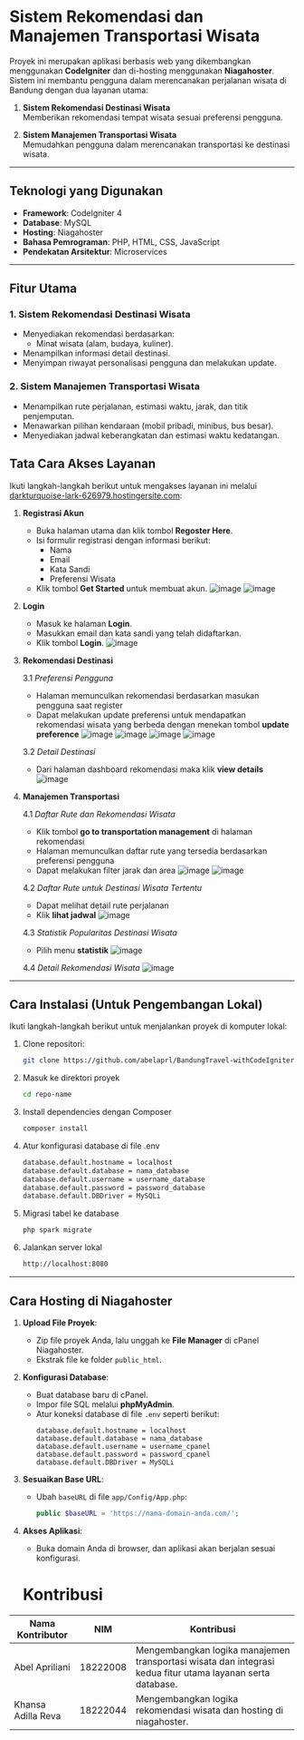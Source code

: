 # Sistem Rekomendasi dan Manajemen Transportasi Wisata

Proyek ini merupakan aplikasi berbasis web yang dikembangkan menggunakan **CodeIgniter** dan di-hosting menggunakan **Niagahoster**.  
Sistem ini membantu pengguna dalam merencanakan perjalanan wisata di Bandung dengan dua layanan utama:

1. **Sistem Rekomendasi Destinasi Wisata**  
   Memberikan rekomendasi tempat wisata sesuai preferensi pengguna.

2. **Sistem Manajemen Transportasi Wisata**  
   Memudahkan pengguna dalam merencanakan transportasi ke destinasi wisata.

---

## Teknologi yang Digunakan

- **Framework**: CodeIgniter 4
- **Database**: MySQL
- **Hosting**: Niagahoster
- **Bahasa Pemrograman**: PHP, HTML, CSS, JavaScript
- **Pendekatan Arsitektur**: Microservices

---

## Fitur Utama

### **1. Sistem Rekomendasi Destinasi Wisata**
- Menyediakan rekomendasi berdasarkan:
  - Minat wisata (alam, budaya, kuliner).
- Menampilkan informasi detail destinasi.
- Menyimpan riwayat personalisasi pengguna dan melakukan update.

### **2. Sistem Manajemen Transportasi Wisata**
- Menampilkan rute perjalanan, estimasi waktu, jarak, dan titik penjemputan.
- Menawarkan pilihan kendaraan (mobil pribadi, minibus, bus besar).
- Menyediakan jadwal keberangkatan dan estimasi waktu kedatangan.

## **Tata Cara Akses Layanan**

Ikuti langkah-langkah berikut untuk mengakses layanan ini melalui [darkturquoise-lark-626979.hostingersite.com](https://darkturquoise-lark-626979.hostingersite.com/):

1. **Registrasi Akun**
   - Buka halaman utama dan klik tombol **Regoster Here**.
   - Isi formulir registrasi dengan informasi berikut:
     - Nama
     - Email
     - Kata Sandi
     - Preferensi Wisata
   - Klik tombol **Get Started** untuk membuat akun.
   ![image](https://github.com/user-attachments/assets/822e65a9-3fd7-40f5-b0fc-d675aafae18b)
   ![image](https://github.com/user-attachments/assets/dca7d6d6-dc3d-4216-9602-02790a78fbea)

2. **Login**
   - Masuk ke halaman **Login**.
   - Masukkan email dan kata sandi yang telah didaftarkan.
   - Klik tombol **Login**.
   ![image](https://github.com/user-attachments/assets/ff2b5d52-a4af-4dfd-8098-2eda6b188c71)


3. **Rekomendasi Destinasi**
   
   3.1 *Preferensi Pengguna* 
   - Halaman memunculkan rekomendasi berdasarkan masukan pengguna saat register
   - Dapat melakukan update preferensi untuk mendapatkan rekomendasi wisata yang berbeda dengan menekan tombol **update preference**
   ![image](https://github.com/user-attachments/assets/0d637ac7-c532-4ecf-b763-b30b1a5ab7a6)
   ![image](https://github.com/user-attachments/assets/e70a2dba-bdff-4493-8d22-568baab688a5)
   ![image](https://github.com/user-attachments/assets/89ca701f-c872-47f4-beb8-328d157fb7fb)
   ![image](https://github.com/user-attachments/assets/f41027a9-69ab-40db-9eb7-630e0e7bb020)

   3.2 *Detail Destinasi*
   - Dari halaman dashboard rekomendasi maka klik **view details**
   ![image](https://github.com/user-attachments/assets/802cca4e-db05-4e81-8044-3e4faf9aa118)

4. **Manajemen Transportasi**
   
   4.1 *Daftar Rute dan Rekomendasi Wisata* 
   - Klik tombol **go to transportation management** di halaman rekomendasi
   - Halaman memunculkan daftar rute yang tersedia berdasarkan preferensi pengguna
   - Dapat melakukan filter jarak dan area
   ![image](https://github.com/user-attachments/assets/708bcd2e-72f1-4803-b984-5cceafd6a957)
   ![image](https://github.com/user-attachments/assets/7e356fe3-8ae9-4c92-aeb2-5082fd441b5b)

   4.2 *Daftar Rute untuk Destinasi Wisata Tertentu*
   - Dapat melihat detail rute perjalanan
   - Klik **lihat jadwal**
   ![image](https://github.com/user-attachments/assets/a6925ab9-4d2f-4b74-ad39-8679a08519a2)

   4.3 *Statistik Popularitas Destinasi Wisata*
   - Pilih menu **statistik**
   ![image](https://github.com/user-attachments/assets/14cae775-2911-44d2-9dc3-5d756291807f)

   4.4 *Detail Rekomendasi Wisata*
   ![image](https://github.com/user-attachments/assets/6cfccdfd-3d5d-4158-a735-2d5086cd7f56)

---

## Cara Instalasi (Untuk Pengembangan Lokal)

Ikuti langkah-langkah berikut untuk menjalankan proyek di komputer lokal:

1. Clone repositori:
   ```bash
   git clone https://github.com/abelaprl/BandungTravel-withCodeIgniter
2. Masuk ke direktori proyek
   ```bash
   cd repo-name
3. Install dependencies dengan Composer
   ```bash
   composer install
4. Atur konfigurasi database di file .env
   ```bash
   database.default.hostname = localhost
   database.default.database = nama_database
   database.default.username = username_database
   database.default.password = password_database
   database.default.DBDriver = MySQLi
5. Migrasi tabel ke database
   ```bash
   php spark migrate
6. Jalankan server lokal
   ```bash
   http://localhost:8080

---

## Cara Hosting di Niagahoster

1. **Upload File Proyek**:
   - Zip file proyek Anda, lalu unggah ke **File Manager** di cPanel Niagahoster.
   - Ekstrak file ke folder `public_html`.

2. **Konfigurasi Database**:
   - Buat database baru di cPanel.
   - Impor file SQL melalui **phpMyAdmin**.
   - Atur koneksi database di file `.env` seperti berikut:
     ```env
     database.default.hostname = localhost
     database.default.database = nama_database
     database.default.username = username_cpanel
     database.default.password = password_cpanel
     database.default.DBDriver = MySQLi
     ```
3. **Sesuaikan Base URL**:
   - Ubah `baseURL` di file `app/Config/App.php`:
     ```php
     public $baseURL = 'https://nama-domain-anda.com/';
     ```

4. **Akses Aplikasi**:
   - Buka domain Anda di browser, dan aplikasi akan berjalan sesuai konfigurasi.
  
   # Kontribusi

| Nama Kontributor       | NIM       | Kontribusi                                                      |
|------------------------|-----------|----------------------------------------------------------------|
| Abel Apriliani         | 18222008  | Mengembangkan logika manajemen transportasi wisata dan integrasi kedua fitur utama layanan serta database.|
| Khansa Adilla Reva     | 18222044  | Mengembangkan logika rekomendasi wisata dan hosting di niagahoster.     |


